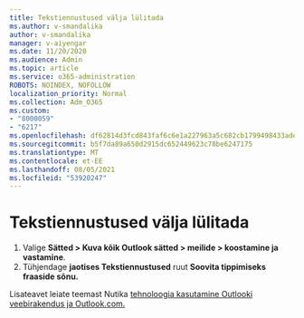 ```yaml
---
title: Tekstiennustused välja lülitada
ms.author: v-smandalika
author: v-smandalika
manager: v-aiyengar
ms.date: 11/20/2020
ms.audience: Admin
ms.topic: article
ms.service: o365-administration
ROBOTS: NOINDEX, NOFOLLOW
localization_priority: Normal
ms.collection: Adm_O365
ms.custom:
- "8000059"
- "6217"
ms.openlocfilehash: df62814d3fcd843faf6c6e1a227963a5c682cb1799498433ade15ab1b9e9a6fe
ms.sourcegitcommit: b5f7da89a650d2915dc652449623c78be6247175
ms.translationtype: MT
ms.contentlocale: et-EE
ms.lasthandoff: 08/05/2021
ms.locfileid: "53920247"
---
```

# <a name="turn-off-text-predictions"></a>Tekstiennustused välja lülitada

1. Valige **Sätted > Kuva kõik Outlook sätted > meilide > koostamine ja vastamine**.
2. Tühjendage **jaotises Tekstiennustused** ruut **Soovita tippimiseks fraaside sõnu.**

Lisateavet leiate teemast Nutika [tehnoloogia kasutamine Outlooki veebirakendus ja Outlook.com.](https://support.microsoft.com/office/use-intelligent-technology-in-outlook-on-the-web-and-outlook-com-24b30683-8340-4b69-b8ac-4193ec528a70)